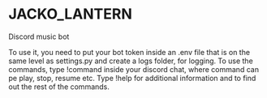 # JACKO_LANTERN
Discord music bot

To use it, you need to put your bot token inside an .env file that is on the same level as settings.py and create a logs folder, for logging.
To use the commands, type !command inside your discord chat, where command can pe play, stop, resume etc.
Type !help for additional information and to find out the rest of the commands.
